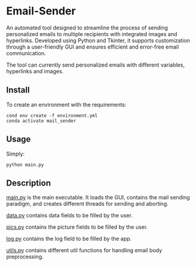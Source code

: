 # Email-Sender
An automated tool designed to streamline the process of sending personalized emails to multiple recipients with integrated images and hyperlinks. Developed using Python and Tkinter, it supports customization through a user-friendly GUI and ensures efficient and error-free email communication.

The tool can currently send personalized emails with different variables, hyperlinks and images.

## Install
To create an environment with the requirements:
```
cond env create -f environment.yml
conda activate mail_sender
```

## Usage
Simply:
```
python main.py
```

## Description
[main.py](main.py) is the main executable. It loads the GUI, contains the mail sending paradigm, and creates different threads for sending and aborting.

[data.py](data.py) contains data fields to be filled by the user.

[pics.py](pics.py) contains the picture fields to be filled by the user.

[log.py](log.py) contains the log field to be filled by the app.

[utils.py](utils.py) contains different util functions for handling email body preprocessing.
